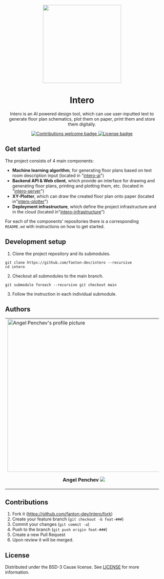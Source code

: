 <p align="center">
  <img width=256px src="./docs/promotional/logo.png" />
  <h1 align="center">Intero</h1>
  <p align="center">
    Intero is an AI powered design tool, which can use user-inputted text to generate floor plan schematics, plot them on paper, print them and store them digitally.
  </p>
</p>

<p align="center">
    <a href="https://github.com/fanton-dev/intero/fork">
        <img src="https://img.shields.io/badge/contributions-welcome-brightgreen.svg?style=flat-square" alt="Contributions welcome badge" />
    </a>
    <a href="LICENSE">
        <img src="https://img.shields.io/github/license/fanton-dev/intero?style=flat-square" alt="License badge" />
    </a>
</p>


## Get started

The project consists of 4 main components:
- **Machine learning algorithm**, for generating floor plans based on text room description input (located in "[intero-ai](https://github.com/fanton-dev/intero-ai)")
- **Backend API & Web client**, which provide an interface for drawing and generating floor plans, printing and plotting them, etc. (located in "[intero-server](https://github.com/fanton-dev/intero-server)")
- **XY-Plotter**, which can draw the created floor plan onto paper (located in"[intero-plotter](https://github.com/fanton-dev/intero-plotter)")
- **Deployment infrastructure**, which define the project infrastructure and  in the cloud (located in"[intero-infrastructure](https://github.com/fanton-dev/intero-infrastructure)")

For each of the components' repositories there is a corresponding `README.md` with instructions on how to get started.


## Development setup
1. Clone the project repository and its submodules.
```
git clone https://github.com/fanton-dev/intero --recursive
cd intero
```

2. Checkout all submodules to the main branch.
```
git submodule foreach --recursive git checkout main
```

3. Follow the instruction in each individual submodule.


## Authors
<table width="100%">
  <tr>
    <td>
        <img width="500px" src="https://github.com/angel-penchev.png" alt="Angel Penchev's profile picture" />
        <p align="center">
            <b>Angel Penchev</b>
            <a href="https://github.com/angel-penchev/">
                <img src="https://img.shields.io/badge/GitHub-100000?style=flat-square&logo=github&logoColor=white" />
            </a>
        </p>
    </td>
    <td>
        <img width="500px" src="https://github.com/Maddie02.png" alt="Madlen Sarkisian's profile picture" />
        <p align="center">
            <b>Madlen Sarkisian</b>
            <a href="https://github.com/Maddie02/">
                <img src="https://img.shields.io/badge/GitHub-100000?style=flat-square&logo=github&logoColor=white" />
            </a>
        </p>
    </td>
    <td>
        <img width="500px" src="https://github.com/bobig6.png" alt="Boyan Ivanov's profile picture" />
        <p align="center">
            <b>Boyan Ivanov</b>
            <a href="https://github.com/bobig6/">
                <img src="https://img.shields.io/badge/GitHub-100000?style=flat-square&logo=github&logoColor=white" />
            </a>
        </p>
    </td>
    <td>
        <img width="500px" src="https://github.com/IlianaGenova.png" alt="Iliana Genova's profile picture" />
        <p align="center">
            <b>Iliana Genova</b>
            <a href="https://github.com/IlianaGenova/">
                <img src="https://img.shields.io/badge/GitHub-100000?style=flat-square&logo=github&logoColor=white" />
            </a>
        </p>
    </td>
    <td>
        <img width="500px" src="https://github.com/simo1209.png" alt="Simeon Georgiev's profile picture" />
        <p align="center">
            <b>Simeon Georgiev</b>
            <a href="https://github.com/simo1209/">
                <img src="https://img.shields.io/badge/GitHub-100000?style=flat-square&logo=github&logoColor=white" />
            </a>
        </p>
    </td>
  </tr>
</table>


## Contributions
1. Fork it (<https://github.com/fanton-dev/intero/fork>)
2. Create your feature branch (`git checkout -b feat-###`)
3. Commit your changes (`git commit -a`)
4. Push to the branch (`git push origin feat-###`)
5. Create a new Pull Request
6. Upon review it will be merged.


## License
Distributed under the BSD-3 Cause license. See [LICENSE](LICENSE) for more information.
